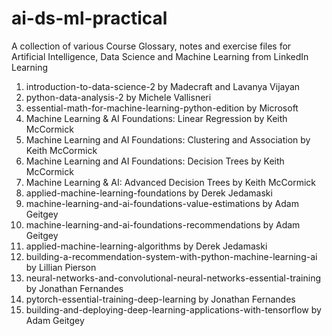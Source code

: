 # ai-ds-ml-practical

A collection of various Course Glossary, notes and exercise files for Artificial Intelligence, Data Science and Machine Learning from LinkedIn Learning

1. introduction-to-data-science-2 by Madecraft and Lavanya Vijayan
2. python-data-analysis-2 by Michele Vallisneri
3. essential-math-for-machine-learning-python-edition by Microsoft
4. Machine Learning & AI Foundations: Linear Regression by Keith McCormick
5. Machine Learning and AI Foundations: Clustering and Association by Keith McCormick
6. Machine Learning and AI Foundations: Decision Trees by Keith McCormick
7. Machine Learning & AI: Advanced Decision Trees by Keith McCormick
8. applied-machine-learning-foundations by Derek Jedamaski
9. machine-learning-and-ai-foundations-value-estimations by Adam Geitgey
10. machine-learning-and-ai-foundations-recommendations by Adam Geitgey
11. applied-machine-learning-algorithms by  Derek Jedamaski
12. building-a-recommendation-system-with-python-machine-learning-ai by Lillian Pierson
13. neural-networks-and-convolutional-neural-networks-essential-training by Jonathan Fernandes
14. pytorch-essential-training-deep-learning by Jonathan Fernandes
15. building-and-deploying-deep-learning-applications-with-tensorflow by Adam Geitgey